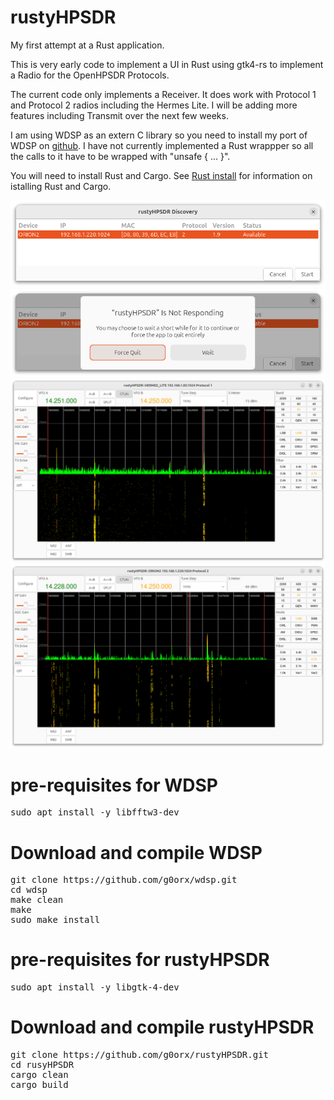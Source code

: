 # rustyHPSDR

My first attempt at a Rust application.

This is very early code to implement a UI in Rust using gtk4-rs to implement a Radio for the OpenHPSDR Protocols.

The current code only implements a Receiver. It does work with Protocol 1 and Protocol 2 radios including the Hermes Lite. I will be adding more features including Transmit over the next few weeks.

I am using WDSP as an extern C library so you need to install my port of WDSP on [github](https://github.com/g0orx/wdsp.git). I have not currently implemented a Rust wrappper so all the calls to it have to be wrapped with "unsafe { ... }".

You will need to install Rust and Cargo. See [Rust install](https://www.rust-lang.org/tools/install) for information on istalling Rust and Cargo.

<img src="https://github.com/g0orx/rustyHPSDR/blob/main/images/discovery.png">

<img src="https://github.com/g0orx/rustyHPSDR/blob/main/images/wait.png">

<img src="https://github.com/g0orx/rustyHPSDR/blob/main/images/screenshot1.png">

<img src="https://github.com/g0orx/rustyHPSDR/blob/main/images/screenshot2.png">

# pre-requisites for WDSP
<pre>
sudo apt install -y libfftw3-dev
</pre>

# Download and compile WDSP
<pre>
git clone https://github.com/g0orx/wdsp.git
cd wdsp
make clean
make
sudo make install
</pre>

# pre-requisites for rustyHPSDR
<pre>
sudo apt install -y libgtk-4-dev
</pre>

# Download and compile rustyHPSDR
<pre>
git clone https://github.com/g0orx/rustyHPSDR.git
cd rusyHPSDR
cargo clean
cargo build
</pre>

